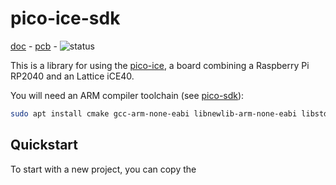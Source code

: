 # pico-ice-sdk

[doc](https://pico-ice.tinyvision.ai/) -
[pcb](https://github.com/tinyvision-ai-inc/pico-ice) -
![status](https://github.com/tinyvision-ai-inc/pico-ice-sdk/actions/workflows/main.yml/badge.svg)

This is a library for using the [pico-ice](https://pico-ice.tinyvision.ai/),
a board combining a Raspberry Pi RP2040 and an Lattice iCE40.

You will need an ARM compiler toolchain (see [pico-sdk](https://github.com/raspberrypi/pico-sdk)):

```sh
sudo apt install cmake gcc-arm-none-eabi libnewlib-arm-none-eabi libstdc++-arm-none-eabi-newlib
```

## Quickstart

To start with a new project, you can copy the <template/> directory:

```sh
cp -r template ~/my_firmware
cd ~/my_firmware
git init .
git submodule add https://github.com/raspberrypi/pico-sdk/
git submodule add https://github.com/tinyvision-ai-inc/pico-ice-sdk/
git -C pico-sdk submodule update --init lib/tinyusb
```

Then build it like a normal CMake project and upload the `my_firmware.uf2` as described in:
<https://datasheets.raspberrypi.com/pico/getting-started-with-pico.pdf>

## Examples

The examples can be built immediately in this repository.
You will first need to init the `pico-ice` submodule:

```
git submodule update --init
git -C pico-sdk submodule update --init lib/tinyusb
```

And the build any of the example as a normal CMake project:

```
cd pico_example_dir
mkdir -p build
cd build
cmake ..
make
```

This should produce a `.uf2` file to flash onto the pico-ice RP2040 chip.

